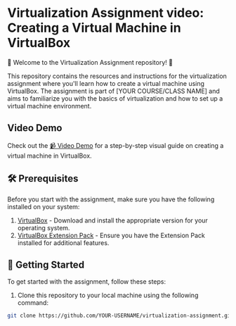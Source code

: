 # Virtualization Assignment video: Creating a Virtual Machine in VirtualBox

🚀 Welcome to the Virtualization Assignment repository! 🚀

This repository contains the resources and instructions for the virtualization assignment where you'll learn how to create a virtual machine using VirtualBox. The assignment is part of [YOUR COURSE/CLASS NAME] and aims to familiarize you with the basics of virtualization and how to set up a virtual machine environment.

## Video Demo

Check out the [📹 Video Demo](https://drive.google.com/file/d/1kcRI8t9cITPggSWzWwyn_CehxHxC7VCB/view) for a step-by-step visual guide on creating a virtual machine in VirtualBox.

## 🛠 Prerequisites

Before you start with the assignment, make sure you have the following installed on your system:

1. [VirtualBox](https://www.virtualbox.org/) - Download and install the appropriate version for your operating system.
2. [VirtualBox Extension Pack](https://www.virtualbox.org/wiki/Downloads) - Ensure you have the Extension Pack installed for additional features.

## 🚀 Getting Started

To get started with the assignment, follow these steps:

1. Clone this repository to your local machine using the following command:

```bash
git clone https://github.com/YOUR-USERNAME/virtualization-assignment.git
